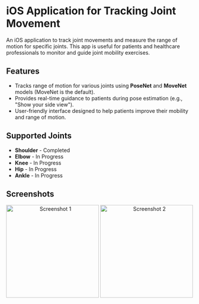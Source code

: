 # iOS Application for Tracking Joint Movement

An iOS application to track joint movements and measure the range of motion for specific joints. This app is useful for patients and healthcare professionals to monitor and guide joint mobility exercises.

## Features
- Tracks range of motion for various joints using **PoseNet** and **MoveNet** models (MoveNet is the default).
- Provides real-time guidance to patients during pose estimation (e.g., "Show your side view").
- User-friendly interface designed to help patients improve their mobility and range of motion.

## Supported Joints
- **Shoulder** - Completed
- **Elbow** - In Progress
- **Knee** - In Progress
- **Hip** - In Progress
- **Ankle** - In Progress

## Screenshots
<p align="center">
  <img src="https://github.com/user-attachments/assets/0f4f6748-8e14-444b-9eb5-a6f9cb2bef28" alt="Screenshot 1" width="250"/>
  <img src="https://github.com/user-attachments/assets/21dc3c3c-4b4f-4993-8772-a2ed38aaa784" alt="Screenshot 2" width="250"/>
</p>
